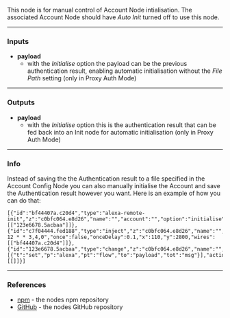This node is for manual control of Account Node intialisation.
The associated Account Node should have *Auto Init* turned off to use this node.

---

### **Inputs**
 - **payload**
   - with the *Initialise* option the payload can be the previous authentication result, enabling automatic initialisation without the *File Path* setting (only in Proxy Auth Mode)

---

### **Outputs**
 - **payload**
   - with the *Initialise* option this is the authentication result that can be fed back into an Init node for automatic initialisation (only in Proxy Auth Mode)

---

### **Info**

Instead of saving the the Authentication result to a file specified in the Account Config Node you can also manually initialise the Account and save the Authentication result however you want. Here is an example of how you can do that: 
```
[{"id":"bf44407a.c20d4","type":"alexa-remote-init","z":"c0bfc064.e8d26","name":"","account":"","option":"initialise","x":260,"y":2800,"wires":[["123e6678.5acbaa"]]},{"id":"c7f04444.fed188","type":"inject","z":"c0bfc064.e8d26","name":"","topic":"","payload":"alexa","payloadType":"flow","repeat":"","crontab":"00 12 * * 3,4,0","once":false,"onceDelay":0.1,"x":110,"y":2800,"wires":[["bf44407a.c20d4"]]},{"id":"123e6678.5acbaa","type":"change","z":"c0bfc064.e8d26","name":"","rules":[{"t":"set","p":"alexa","pt":"flow","to":"payload","tot":"msg"}],"action":"","property":"","from":"","to":"","reg":false,"x":420,"y":2800,"wires":[[]]}]
```

---

### **References**
 - [npm](https://npmjs.com/package/node-red-contrib-alexa-remote2) - the nodes npm repository
 - [GitHub](https://github.com/586837r/node-red-contrib-alexa-remote2) - the nodes GitHub repository